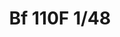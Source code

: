---
title: "Bf 110F  1/48"
price: 5450.00 
desc: "PROFIPACK, Bf 110F  1/48, razmera: 1/48"
img_path: "/assets/img/8207.jpg"
brand: AMMO
available: true
special_offer: false
new: false
soon: false
cat: "Plasticne-Makete"
subcat: "PM-EDUARD"
subsubcat: ""
sifra: "8207"
---